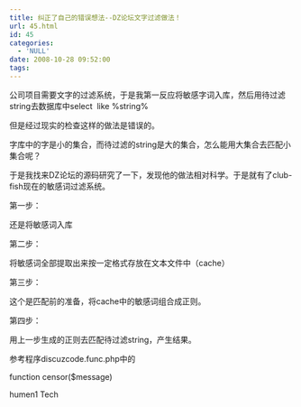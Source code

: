 ```yaml
---
title: 纠正了自己的错误想法--DZ论坛文字过滤做法！
url: 45.html
id: 45
categories:
  - 'NULL'
date: 2008-10-28 09:52:00
tags:
---
```


公司项目需要文字的过滤系统，于是我第一反应将敏感字词入库，然后用待过滤string去数据库中select  like %string%

但是经过现实的检查这样的做法是错误的。

字库中的字是小的集合，而待过滤的string是大的集合，怎么能用大集合去匹配小集合呢？

于是我找来DZ论坛的源码研究了一下，发现他的做法相对科学。于是就有了club-fish现在的敏感词过滤系统。

  

第一步：

还是将敏感词入库

  

第二步：

将敏感词全部提取出来按一定格式存放在文本文件中（cache）

  

第三步：

这个是匹配前的准备，将cache中的敏感词组合成正则。

  

第四步：

用上一步生成的正则去匹配待过滤string，产生结果。

  

参考程序discuzcode.func.php中的

function censor($message)

  

  

humen1 Tech